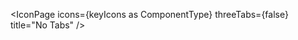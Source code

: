 <script lang="ts">
  import type { ComponentType } from 'svelte';
  import { IconPage, filterStringKeys } from 'runes-webkit'
  import * as icons from 'runes-webkit'

  const keyIcons = filterStringKeys(icons);

</script>

<IconPage icons={keyIcons as ComponentType} threeTabs={false} title="No Tabs" />